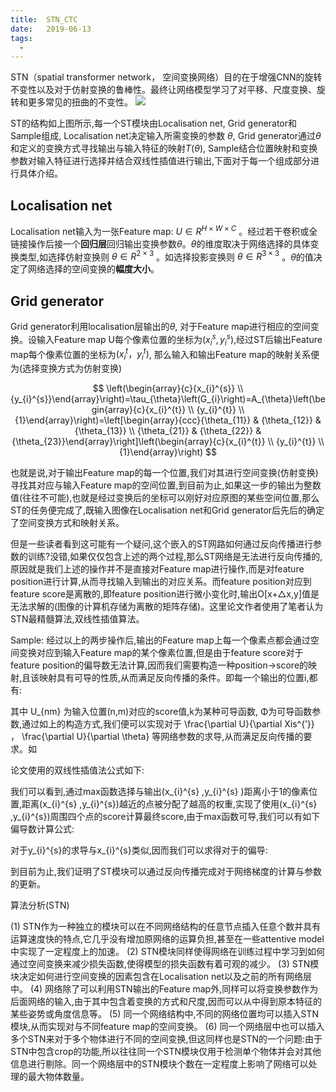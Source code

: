 ```yaml
---
title:  STN_CTC
date:   2019-06-13
tags: 
  - 
---
```


STN（spatial transformer network， 空间变换网络）目的在于增强CNN的旋转不变性以及对于仿射变换的鲁棒性。最终让网络模型学习了对平移、尺度变换、旋转和更多常见的扭曲的不变性。
![](../assets/post/stn.jpg)

ST的结构如上图所示,每一个ST模块由Localisation net, Grid generator和Sample组成, Localisation net决定输入所需变换的参数 $θ$, Grid generator通过$θ$和定义的变换方式寻找输出与输入特征的映射$T(θ)$, Sample结合位置映射和变换参数对输入特征进行选择并结合双线性插值进行输出,下面对于每一个组成部分进行具体介绍。

## Localisation net

Localisation net输入为一张Feature map: $U\in R^{H\times W\times C}$ 。经过若干卷积或全链接操作后接一个**回归层**回归输出变换参数$θ$。$θ$的维度取决于网络选择的具体变换类型,如选择仿射变换则 $\theta\in R^{2\times 3}$ 。如选择投影变换则 $\theta\in R^{3\times 3}$ 。$θ$的值决定了网络选择的空间变换的**幅度大小**。

## Grid generator

Grid generator利用localisation层输出的$θ$, 对于Feature map进行相应的空间变换。设输入Feature map U每个像素位置的坐标为$( x_{i}^{s} , y_{i}^{s} )$,经过ST后输出Feature map每个像素位置的坐标为$( x_{i}^{t}，y_{i}^{t} )$, 那么输入和输出Feature map的映射关系便为(选择变换方式为仿射变换)

$$ 
\left(\begin{array}{c}{x_{i}^{s}} \\ {y_{i}^{s}}\end{array}\right)=\tau_{\theta}\left(G_{i}\right)=A_{\theta}\left(\begin{array}{c}{x_{i}^{t}} \\ {y_{i}^{t}} \\ {1}\end{array}\right)=\left[\begin{array}{ccc}{\theta_{11}} & {\theta_{12}} & {\theta_{13}} \\ {\theta_{21}} & {\theta_{22}} & {\theta_{23}}\end{array}\right]\left(\begin{array}{c}{x_{i}^{t}} \\ {y_{i}^{t}} \\ {1}\end{array}\right)
 $$

也就是说,对于输出Feature map的每一个位置,我们对其进行空间变换(仿射变换)寻找其对应与输入Feature map的空间位置,到目前为止,如果这一步的输出为整数值(往往不可能),也就是经过变换后的坐标可以刚好对应原图的某些空间位置,那么ST的任务便完成了,既输入图像在Localisation net和Grid generator后先后的确定了空间变换方式和映射关系。

但是一些读者看到这可能有一个疑问,这个嵌入的ST网路如何通过反向传播进行参数的训练?没错,如果仅仅包含上述的两个过程,那么ST网络是无法进行反向传播的,原因就是我们上述的操作并不是直接对Feature map进行操作,而是对feature position进行计算,从而寻找输入到输出的对应关系。而feature position对应到feature score是离散的,即feature position进行微小变化时,输出O[x+△x,y]值是无法求解的(图像的计算机存储为离散的矩阵存储)。这里论文作者使用了笔者认为STN最精髓算法,双线性插值算法。

Sample:
经过以上的两步操作后,输出的Feature map上每一个像素点都会通过空间变换对应到输入Feature map的某个像素位置,但是由于feature score对于feature position的偏导数无法计算,因而我们需要构造一种position->score的映射,且该映射具有可导的性质,从而满足反向传播的条件。即每一个输出的位置i,都有:


其中 U_{nm} 为输入位置(n,m)对应的score值,k为某种可导函数, Φ为可导函数参数,通过如上的构造方式,我们便可以实现对于 \frac{\partial U}{\partial Xis^{’}} ， \frac{\partial U}{\partial \theta} 等网络参数的求导,从而满足反向传播的要求。如

论文使用的双线性插值法公式如下:


我们可以看到,通过max函数选择与输出(x_{i}^{s} ,y_{i}^{s} )距离小于1的像素位置,距离(x_{i}^{s} ,y_{i}^{s})越近的点被分配了越高的权重,实现了使用(x_{i}^{s} ,y_{i}^{s})周围四个点的score计算最终score,由于max函数可导,我们可以有如下偏导数计算公式:

对于y_{i}^{s}的求导与x_{i}^{s}类似,因而我们可以求得对于的偏导:

到目前为止,我们证明了ST模块可以通过反向传播完成对于网络梯度的计算与参数的更新。

算法分析(STN)

(1) STN作为一种独立的模块可以在不同网络结构的任意节点插入任意个数并具有运算速度快的特点,它几乎没有增加原网络的运算负担,甚至在一些attentive model中实现了一定程度上的加速。
(2) STN模块同样使得网络在训练过程中学习到如何通过空间变换来减少损失函数,使得模型的损失函数有着可观的减少。
(3) STN模块决定如何进行空间变换的因素包含在Localisation net以及之前的所有网络层中。
(4) 网络除了可以利用STN输出的Feature map外,同样可以将变换参数作为后面网络的输入,由于其中包含着变换的方式和尺度,因而可以从中得到原本特征的某些姿势或角度信息等。
(5) 同一个网络结构中,不同的网络位置均可以插入STN模块,从而实现对与不同feature map的空间变换。
(6) 同一个网络层中也可以插入多个STN来对于多个物体进行不同的空间变换,但这同样也是STN的一个问题:由于STN中包含crop的功能,所以往往同一个STN模块仅用于检测单个物体并会对其他信息进行剔除。同一个网络层中的STN模块个数在一定程度上影响了网络可以处理的最大物体数量。
